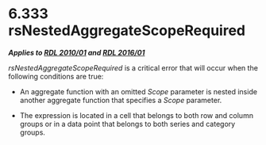 <html dir="LTR" xmlns:mshelp="http://msdn.microsoft.com/mshelp" xmlns:ddue="http://ddue.schemas.microsoft.com/authoring/2003/5" xmlns:xlink="http://www.w3.org/1999/xlink" xmlns:tool="http://www.microsoft.com/tooltip">
    <head>
        <meta http-equiv="Content-Type" content="text/html; CHARSET=utf-8"></meta>
        <meta name="save" content="history"></meta>
        <title>6.333 rsNestedAggregateScopeRequired</title>
        <xml>
            <mshelp:toctitle title="6.333 rsNestedAggregateScopeRequired"></mshelp:toctitle>
            <mshelp:rltitle title="[MS-RDL]: rsNestedAggregateScopeRequired"></mshelp:rltitle>
            <mshelp:keyword index="A" term="43825937-3eea-435d-8679-89748cd46d63"></mshelp:keyword>
            <mshelp:attr name="DCSext.ContentType" value="open specification"></mshelp:attr>
            <mshelp:attr name="AssetID" value="43825937-3eea-435d-8679-89748cd46d63"></mshelp:attr>
            <mshelp:attr name="TopicType" value="kbRef"></mshelp:attr>
            <mshelp:attr name="DCSext.Title" value="[MS-RDL]: rsNestedAggregateScopeRequired" />
        </xml>
    </head>
    <body>
        <div id="header">
            <h1 class="heading">6.333 rsNestedAggregateScopeRequired</h1>
        </div>
        <div id="mainSection">
            <div id="mainBody">
                <div id="allHistory" class="saveHistory"></div>
                <div id="sectionSection0" class="section" name="collapseableSection">
                    

<p><b><i>Applies to </i></b><a href="3428e690-a348-4ec7-8a6a-8efb42d2cdee.md"><b><i>RDL 2010/01</i></b></a><b><i>
and </i></b><a href="52ce3983-2bfc-4e72-9359-42aaf5fe4509.md"><b><i>RDL 2016/01</i></b></a></p>

<p><i>rsNestedAggregateScopeRequired</i> is a critical error
that will occur when the following conditions are true: </p>

<ul><li><p><span><span> 
</span></span>An aggregate function with an omitted <i>Scope</i> parameter is
nested inside another aggregate function that specifies a <i>Scope</i>
parameter. </p>

</li><li><p><span><span> 
</span></span>The expression is located in a cell that belongs to both row and
column groups or in a data point that belongs to both series and category
groups.</p>

</li></ul>
                </div>
            </div>
        </div>
    </body>
</html>
